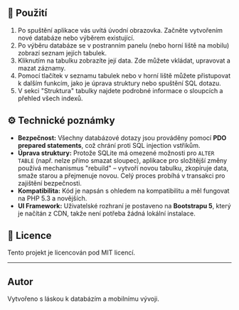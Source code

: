 
## 🚀 Použití

1.  Po spuštění aplikace vás uvítá úvodní obrazovka. Začněte vytvořením nové databáze nebo výběrem existující.
2.  Po výběru databáze se v postranním panelu (nebo horní liště na mobilu) zobrazí seznam jejích tabulek.
3.  Kliknutím na tabulku zobrazíte její data. Zde můžete vkládat, upravovat a mazat záznamy.
4.  Pomocí tlačítek v seznamu tabulek nebo v horní liště můžete přistupovat k dalším funkcím, jako je úprava struktury nebo spuštění SQL dotazu.
5.  V sekci "Struktura" tabulky najdete podrobné informace o sloupcích a přehled všech indexů.

## ⚙️ Technické poznámky

-   **Bezpečnost:** Všechny databázové dotazy jsou prováděny pomocí **PDO prepared statements**, což chrání proti SQL injection vstřikům.
-   **Úprava struktury:** Protože SQLite má omezené možnosti pro `ALTER TABLE` (např. nelze přímo smazat sloupec), aplikace pro složitější změny používá mechanismus "rebuild" – vytvoří novou tabulku, zkopíruje data, smaže starou a přejmenuje novou. Celý proces probíhá v transakci pro zajištění bezpečnosti.
-   **Kompatibilita:** Kód je napsán s ohledem na kompatibilitu a měl fungovat na PHP 5.3 a novějších.
-   **UI Framework:** Uživatelské rozhraní je postaveno na **Bootstrapu 5**, který je načítán z CDN, takže není potřeba žádná lokální instalace.

## 📄 Licence

Tento projekt je licencován pod MIT licencí.

---

## Autor

Vytvořeno s láskou k databázím a mobilnímu vývoji.